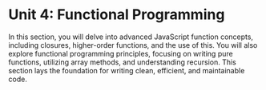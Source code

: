 # Unit 4: Functional Programming

In this section, you will delve into advanced JavaScript function concepts, including closures, higher-order functions, and the use of this. You will also explore functional programming principles, focusing on writing pure functions, utilizing array methods, and understanding recursion. This section lays the foundation for writing clean, efficient, and maintainable code.
